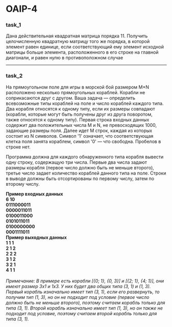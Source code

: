 # OAIP-4

<h3>
  task_1
</h3>

Дана действительная квадратная матрица порядка 11. Получить
целочисленную квадратную матрицу того же порядка, в которой
элемент равен единице, если соответствующий ему элемент
исходной матрицы больше элемента, расположенного в его
строке на главной диагонали, и равен нулю в противоположном
случае

<hr>

<h3>
  task_2
</h3>

На прямоугольном поле для игры в морской бой размером M×N расположено несколько прямоугольных кораблей. Корабли не
соприкасаются друг с другом. Ваша задача — определить всевозможные типы кораблей на поле и число кораблей каждого типа.
Два корабля относятся к одному типу, если их размеры совпадают (корабли, которые могут быть получены друг из друга
поворотом, также относятся к одному типу). Первая строка входных данных содержит два положительных числа M и N,
не превосходящих 1000, задающие размеры поля. Далее идет M строк, каждая из которых состоит из N символов.
Символ '1' означает, что соответствующая клетка поля занята кораблем, символ '0' — что свободна. Пробелов в строке нет.

Программа должна для каждого обнаруженного типа корабля вывести одну строку, содержащую три числа. Первые два числа
задают размеры корабля (первое число должно быть не меньше второго), третье число задает количество кораблей данного
типа на поле. Строки в выводе должны быть отсортированы по первому числу, затем по второму числу.

<b>
Пример входных данных <br>
6 10 <br>
0111000011 <br>
0000011011 <br>
0100011000 <br>
0101011011 <br>
0100000000 <br>
0001111011 <br>
Пример выходных данных <br>
1 1 1 <br>
2 1 2 <br>
2 2 2 <br>
3 1 2 <br>
3 2 1 <br>
4 1 1 <br>
</b> <br>

<em>
Примечание:
В примере есть корабли [{0; 1}, {0, 3}] и [{2; 1}, {4; 1}], они имеют размер 3x1 и 1x3.
У них будет два общих типа (3, 1) и (1, 3). Первый корабль изначально имеет тип (3, 1), если его развернуть, то получим
тип (1, 3), но он не подходит под условие (первое число должно быть не меньше второго), поэтому считаем корабль только
для типа (3, 1). Второй корабль изначально имеет тип (1, 3), но он также не подходит под условие, поэтому считаем
второй корабль только для типа (3, 1). </em>
